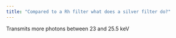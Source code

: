 ```yaml
---
title: "Compared to a Rh filter what does a silver filter do?"
---
```

Transmits more photons between 23 and 25.5 keV

